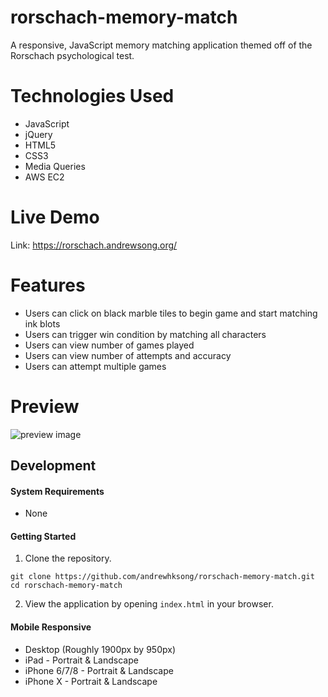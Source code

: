 # rorschach-memory-match
A responsive, JavaScript memory matching application themed off of the Rorschach psychological test. 

# Technologies Used
- JavaScript
- jQuery
- HTML5
- CSS3
- Media Queries
- AWS EC2

# Live Demo
Link: https://rorschach.andrewsong.org/

# Features
- Users can click on black marble tiles to begin game and start matching ink blots
- Users can trigger win condition by matching all characters
- Users can view number of games played
- Users can view number of attempts and accuracy
- Users can attempt multiple games

# Preview
![preview image](assets/images/rorschach-memory-match.gif)

## Development

#### System Requirements
- None

#### Getting Started
1. Clone the repository.
  ```shell
  git clone https://github.com/andrewhksong/rorschach-memory-match.git
  cd rorschach-memory-match
  ```
2. View the application by opening ```index.html``` in your browser.

#### Mobile Responsive
- Desktop (Roughly 1900px by 950px)
- iPad - Portrait & Landscape
- iPhone 6/7/8 - Portrait & Landscape
- iPhone X - Portrait & Landscape